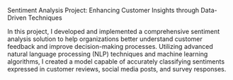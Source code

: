 Sentiment Analysis Project: Enhancing Customer Insights through Data-Driven Techniques

In this project, I developed and implemented a comprehensive sentiment analysis solution to help organizations better understand customer feedback and improve decision-making processes. Utilizing advanced natural language processing (NLP) techniques and machine learning algorithms, I created a model capable of accurately classifying sentiments expressed in customer reviews, social media posts, and survey responses.
